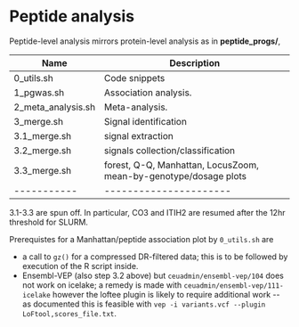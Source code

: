 # Peptide analysis

Peptide-level analysis mirrors protein-level analysis as in **peptide_progs/**,

Name       | Description
-----------|----------------------
0_utils.sh | Code snippets
1_pgwas.sh | Association analysis.
2_meta_analysis.sh | Meta-analysis.
3_merge.sh   | Signal identification
3.1_merge.sh | signal extraction
3.2_merge.sh | signals collection/classification
3.3_merge.sh | forest, Q-Q, Manhattan, LocusZoom, mean-by-genotype/dosage plots
-----------|----------------------

3.1-3.3 are spun off. In particular, CO3 and ITIH2 are resumed after the 12hr threshold for SLURM.

Prerequistes for a Manhattan/peptide association plot by `0_utils.sh` are

- a call to `gz()` for a compressed DR-filtered data; this is to be followed by execution of the R script inside.
- Ensembl-VEP (also step 3.2 above) but `ceuadmin/ensembl-vep/104` does not work on icelake; a remedy is made with `ceuadmin/ensembl-vep/111-icelake` however the loftee plugin is likely to require additional work -- as documented this is feasible with `vep -i variants.vcf --plugin LoFtool,scores_file.txt`.
